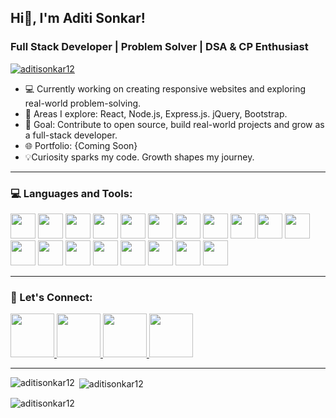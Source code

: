 ## Hi👋, I'm Aditi Sonkar!  <br> 
### Full Stack Developer | Problem Solver | DSA & CP Enthusiast<br> 

<p align="left"> 
  <a href="https://github.com/ryo-ma/github-profile-trophy">
    <img src="https://github-profile-trophy.vercel.app/?username=aditisonkar12" alt="aditisonkar12" />
  </a> 
</p>

<ul>
  <li>💻 Currently working on creating responsive websites and exploring real-world problem-solving.
 </li>
  <li>🚀 Areas I explore: React, Node.js, Express.js. jQuery, Bootstrap. 
</li>
  <li>🎯 Goal: Contribute to open source, build real-world projects and grow as a full-stack developer.
 </li>
  <li>🌐 Portfolio: {Coming Soon} 
 </li>
  <li>💡Curiosity sparks my code. Growth shapes my journey. </li>
</ul>

---

### 💻 Languages and Tools:

<p align="left">
  <img src="https://cdn.jsdelivr.net/gh/devicons/devicon/icons/cplusplus/cplusplus-original.svg" height="40" />
  <img src="https://cdn.jsdelivr.net/gh/devicons/devicon/icons/c/c-line.svg" height="40" />
  <img src="https://cdn.jsdelivr.net/gh/devicons/devicon/icons/python/python-original.svg" height="40" />
  <img src="https://cdn.jsdelivr.net/gh/devicons/devicon/icons/html5/html5-original.svg" height="40" />
  <img src="https://cdn.jsdelivr.net/gh/devicons/devicon/icons/css3/css3-original.svg" height="40" />
  <img src="https://cdn.jsdelivr.net/gh/devicons/devicon/icons/tailwindcss/tailwindcss-original.svg" height="40" />
  <img src="https://cdn.jsdelivr.net/gh/devicons/devicon/icons/javascript/javascript-original.svg" height="40" />
  <img src="https://cdn.jsdelivr.net/gh/devicons/devicon/icons/bootstrap/bootstrap-original.svg" height="40" />
  <img src="https://cdn.jsdelivr.net/gh/devicons/devicon/icons/react/react-original.svg" height="40" />
  <img src="https://cdn.jsdelivr.net/gh/devicons/devicon/icons/nodejs/nodejs-line.svg" height="40" />
  <img src="https://cdn.jsdelivr.net/gh/devicons/devicon/icons/express/express-original.svg" height="40" />
  <img src="https://cdn.jsdelivr.net/gh/devicons/devicon/icons/firebase/firebase-plain.svg" height="40" />
  <img src="https://cdn.jsdelivr.net/gh/devicons/devicon/icons/mysql/mysql-original.svg" height="40" />
  <img src="https://cdn.jsdelivr.net/gh/devicons/devicon/icons/git/git-original.svg" height="40" />
  <img src="https://cdn.jsdelivr.net/gh/devicons/devicon/icons/github/github-original.svg" height="40" />
  <img src="https://cdn.jsdelivr.net/gh/devicons/devicon/icons/gitlab/gitlab-original.svg" height="40" />
  <img src="https://cdn.jsdelivr.net/gh/devicons/devicon/icons/vercel/vercel-original.svg" height="40" />
  <img src="https://cdn.jsdelivr.net/gh/devicons/devicon@latest/icons/androidstudio/androidstudio-original.svg" height="40" />    
  <img src="https://cdn.jsdelivr.net/gh/devicons/devicon/icons/arduino/arduino-original.svg" height="40" />
</p>

---

### 🔗 Let's Connect:

<a href="https://linkedin.com/in/aditi-sonkar-1125262a4" target="_blank">
  <img src="https://img.shields.io/badge/LinkedIn-blue?style=flat&logo=linkedin" height="70" />
</a>

<a href="https://leetcode.com/u/aditisonkar_12/" target="_blank">
  <img src="https://img.shields.io/badge/LeetCode-FFA116?style=flat&logo=leetcode&logoColor=black" height="70" />
</a>

<a href="https://codeforces.com/profile/aditisonkar12" target="_blank">
  <img src="https://img.shields.io/badge/Codeforces-1F8ACB?style=flat&logo=codeforces&logoColor=white" height="70" />
</a>

<a href="https://www.codechef.com/users/aditisonkar12" target="_blank">
  <img src="https://img.shields.io/badge/CodeChef-fff200?style=flat&logo=codechef&logoColor=black" height="70" />
</a>

---

<p><img align="left" src="https://github-readme-stats.vercel.app/api/top-langs?username=aditisonkar12&show_icons=true&locale=en&layout=compact" alt="aditisonkar12" /></p>

<p>&nbsp;<img align="center" src="https://github-readme-stats.vercel.app/api?username=aditisonkar12&show_icons=true&locale=en" alt="aditisonkar12" /></p>

<p><img src="https://github-readme-streak-stats.herokuapp.com?user=aditisonkar12&hide_border=true" alt="aditisonkar12" /></p>


